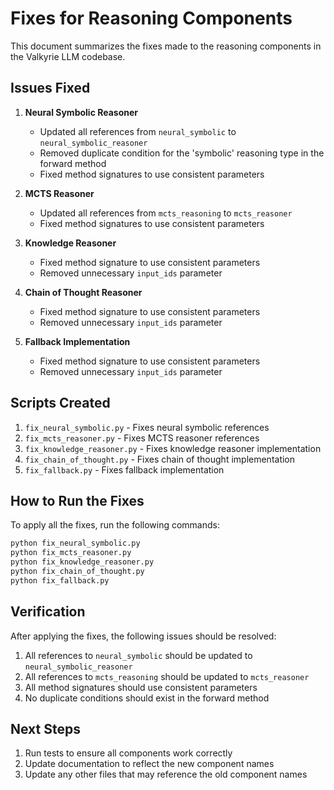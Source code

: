 # Fixes for Reasoning Components

This document summarizes the fixes made to the reasoning components in the Valkyrie LLM codebase.

## Issues Fixed

1. **Neural Symbolic Reasoner**
   - Updated all references from `neural_symbolic` to `neural_symbolic_reasoner`
   - Removed duplicate condition for the 'symbolic' reasoning type in the forward method
   - Fixed method signatures to use consistent parameters

2. **MCTS Reasoner**
   - Updated all references from `mcts_reasoning` to `mcts_reasoner`
   - Fixed method signatures to use consistent parameters

3. **Knowledge Reasoner**
   - Fixed method signature to use consistent parameters
   - Removed unnecessary `input_ids` parameter

4. **Chain of Thought Reasoner**
   - Fixed method signature to use consistent parameters
   - Removed unnecessary `input_ids` parameter

5. **Fallback Implementation**
   - Fixed method signature to use consistent parameters
   - Removed unnecessary `input_ids` parameter

## Scripts Created

1. `fix_neural_symbolic.py` - Fixes neural symbolic references
2. `fix_mcts_reasoner.py` - Fixes MCTS reasoner references
3. `fix_knowledge_reasoner.py` - Fixes knowledge reasoner implementation
4. `fix_chain_of_thought.py` - Fixes chain of thought implementation
5. `fix_fallback.py` - Fixes fallback implementation

## How to Run the Fixes

To apply all the fixes, run the following commands:

```bash
python fix_neural_symbolic.py
python fix_mcts_reasoner.py
python fix_knowledge_reasoner.py
python fix_chain_of_thought.py
python fix_fallback.py
```

## Verification

After applying the fixes, the following issues should be resolved:

1. All references to `neural_symbolic` should be updated to `neural_symbolic_reasoner`
2. All references to `mcts_reasoning` should be updated to `mcts_reasoner`
3. All method signatures should use consistent parameters
4. No duplicate conditions should exist in the forward method

## Next Steps

1. Run tests to ensure all components work correctly
2. Update documentation to reflect the new component names
3. Update any other files that may reference the old component names 